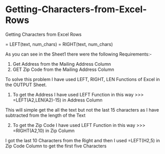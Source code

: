 # Getting-Characters-from-Excel-Rows
Getting Characters from Excel Rows

= LEFT(text, num_chars)
= RIGHT(text, num_chars)

As you can see in the Sheet1 there were the following Requirements:-

1) Get Address from the Mailing Address Column
2) GET Zip Code from the Mailing Address Column

To solve this problem I have used LEFT, RIGHT, LEN Functions of Excel in the OUTPUT Sheet.

1) To get the Address I have used LEFT Function in this way >>> =LEFT(A2,LEN(A2)-15) in Address Column

This will simple get the all the text but not the last 15 characters as I have subtracted from the length of the Text

2) To get the Zip Code I have used LEFT Function in this way >>> =RIGHT(A2,10) in Zip Column

I got the last 10 Characters from the Right and then I used =LEFT(H2,5) in Zip Code Column to get the first five Characters

